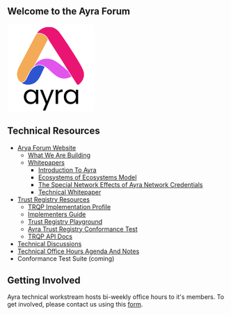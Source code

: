 ## Welcome to the Ayra Forum

<img src="./imgs/logo.png" width=200px alt="ayra logo" />

## Technical Resources

* [Arya Forum Website](https://ayra.forum/)
  * [What We Are Building](https://ayra.forum/where-were-at/)
  * [Whitepapers](https://ayra.forum/whitepapers/)
    * [Introduction To Ayra](https://ayra.forum/ayra-introduction/)
    * [Ecosystems of Ecosystems Model](https://ayra.forum/ayra-ecosystem-of-ecosystems-whitepaper/)
    * [The Special Network Effects of Ayra Network Credentials](https://ayra.forum/ayra-network-effects-whitepaper/)
    * [Technical Whitepaper](https://ayra.forum/ayra-technical-whitepaper/)
* [Trust Registry Resources](https://github.com/ayraforum/ayra-trust-registry-resources)
   *  [TRQP Implementation Profile](https://ayraforum.github.io/ayra-trust-registry-resources/)
   *  [Implementers Guide](https://ayraforum.github.io/ayra-trust-registry-resources/guides/)
   *  [Trust Registry Playground](https://github.com/ayraforum/ayra-trust-registry-resources/tree/main/playground)
   *  [Ayra Trust Registry Conformance Test](https://github.com/ayraforum/ayra-trust-registry-resources/tree/main/tests)
   *  [TRQP API Docs](https://ayraforum.github.io/ayra-trust-registry-resources/api-docs/)
* [Technical Discussions](https://github.com/GANfoundation/technical-discussions/tree/main)
* [Technical Office Hours Agenda And Notes](https://docs.google.com/document/d/1BHOm-vidiBrwt5JeW7rg46ChvEhwstZwU7PNJeikFwU/edit?tab=t.0#heading=h.ycei4a9whl8f)
* Conformance Test Suite (coming)

## Getting Involved

Ayra technical workstream hosts bi-weekly office hours to it's members. To get involved, please contact us using this [form](https://ayra.forum/contact/). 
